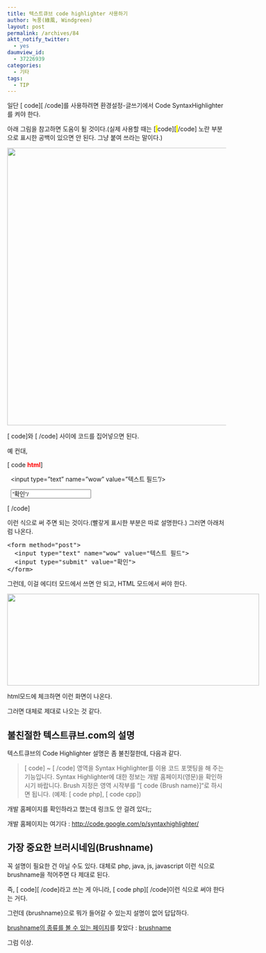 ```yaml
---
title: 텍스트큐브 code highlighter 사용하기
author: 녹풍(綠風, Windgreen)
layout: post
permalink: /archives/84
aktt_notify_twitter:
  - yes
daumview_id:
  - 37226939
categories:
  - 기타
tags:
  - TIP
---
```

일단 \[ code\]\[ /code\]를 사용하려면 환경설정-글쓰기에서 Code SyntaxHighlighter를 켜야 한다.

아래 그림을 참고하면 도움이 될 것이다.(실제 사용할 때는 [<span class="Apple-style-span" style="background-color: rgb(255, 255, 0);"> </span>code][<span class="Apple-style-span" style="background-color: rgb(255, 255, 0);"> </span>/code] 노란 부분으로 표시한 공백이 있으면 안 된다. 그냥 붙여 쓰라는 말이다.)

<img src="http://dl.dropboxusercontent.com/u/15546257/blog/mytory/old-images/1/cfile8.uf.18104A494D4BC86E1E7EE1.jpg" class="aligncenter" width="555" height="638" alt="" />

[ code]와 [ /code] 사이에 코드를 집어넣으면 된다.

예 컨대,

[ code **<span style="color: rgb(255, 0, 0); ">html</span>**]

<form method=&#8221;post&#8221;>

&nbsp; <input type=&#8221;text&#8221; name=&#8221;wow&#8221; value=&#8221;텍스트 필드&#8221;/>

&nbsp; <input type=&#8221;submit&#8221; value=&#8221;확인&#8221;/>

</form>

[ /code]

이런 식으로 써 주면 되는 것이다.(빨갛게 표시한 부분은 따로 설명한다.) 그러면 아래처럼 나온다.

<pre class="brush:html">&lt;form method="post"&gt;
  &lt;input type="text" name="wow" value="텍스트 필드"&gt;
  &lt;input type="submit" value="확인"&gt;
&lt;/form&gt;
</pre>

그런데, 이걸 에디터 모드에서 쓰면 안 되고, HTML 모드에서 써야 한다.

<div style="width: 590px" class="wp-caption aligncenter">
  <img src="http://dl.dropboxusercontent.com/u/15546257/blog/mytory/old-images/1/cfile10.uf.185059474D4BC86F2629C8.jpg" width="580" height="211" alt="" /><p class="wp-caption-text">
    html모드에 체크하면 이런 화면이 나온다.
  </p>
</div>

그러면 대체로 제대로 나오는 것 같다.

## 불친절한 텍스트큐브.com의 설명

텍스트큐브의 Code Highlighter 설명은 좀 불친절한데, 다음과 같다.

> [ code] ~ [ /code] 영역을 Syntax Highlighter를 이용 코드 포맷팅을 해 주는 기능입니다. Syntax Highlighter에 대한 정보는 개발 홈페이지(영문)을 확인하시기 바랍니다. Brush 지정은 영역 시작부를 &#8220;[ code {Brush name}]&#8220;로 하시면 됩니다. (예제: [ code php], [ code cpp])

개발 홈페이지를 확인하라고 했는데 링크도 안 걸려 있다;;

개발 홈페이지는 여기다 : <http://code.google.com/p/syntaxhighlighter/>

## 가장 중요한 브러시네임(Brushname)

꼭 설명이 필요한 건 아닐 수도 있다. 대체로 php, java, js, javascript 이런 식으로 brushname을 적어주면 다 제대로 된다.

즉, \[ code\]\[ /code\]라고 쓰는 게 아니라, \[ code php\]\[ /code\]이런 식으로 써야 한다는 거다.

그런데 {brushname}으로 뭐가 들어갈 수 있는지 설명이 없어 답답하다.

<a target="_blank" href="http://code.google.com/p/syntaxhighlighter/wiki/Languages">brushname의 종류를 볼 수 있는 페이지</a>를 찾았다 : [brushname][1]

그럼 이상.

 [1]: http://code.google.com/p/syntaxhighlighter/wiki/Languages